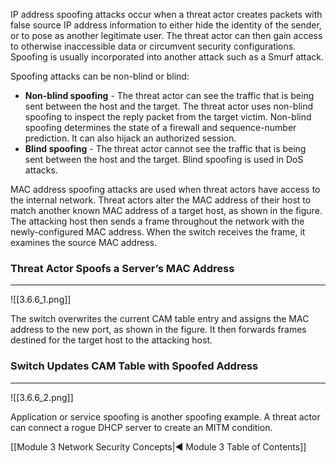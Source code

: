 IP address spoofing attacks occur when a threat actor creates packets with false source IP address information to either hide the identity of the sender, or to pose as another legitimate user. The threat actor can then gain access to otherwise inaccessible data or circumvent security configurations. Spoofing is usually incorporated into another attack such as a Smurf attack.

Spoofing attacks can be non-blind or blind:

- **Non-blind spoofing** - The threat actor can see the traffic that is being sent between the host and the target. The threat actor uses non-blind spoofing to inspect the reply packet from the target victim. Non-blind spoofing determines the state of a firewall and sequence-number prediction. It can also hijack an authorized session.
- **Blind spoofing** - The threat actor cannot see the traffic that is being sent between the host and the target. Blind spoofing is used in DoS attacks.

MAC address spoofing attacks are used when threat actors have access to the internal network. Threat actors alter the MAC address of their host to match another known MAC address of a target host, as shown in the figure. The attacking host then sends a frame throughout the network with the newly-configured MAC address. When the switch receives the frame, it examines the source MAC address.

### Threat Actor Spoofs a Server’s MAC Address
---
![[3.6.6_1.png]]

The switch overwrites the current CAM table entry and assigns the MAC address to the new port, as shown in the figure. It then forwards frames destined for the target host to the attacking host.

### Switch Updates CAM Table with Spoofed Address
---
![[3.6.6_2.png]]

Application or service spoofing is another spoofing example. A threat actor can connect a rogue DHCP server to create an MITM condition.

[[Module 3 Network Security Concepts|◀ Module 3 Table of Contents]]